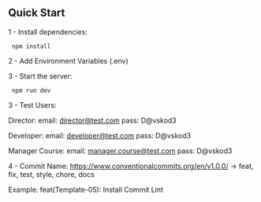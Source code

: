 ## Quick Start

1 - Install dependencies:

```console
 npm install
```

2 - Add Environment Variables (.env)

3 - Start the server:

```console
 npm run dev
```

3 - Test Users:

Director:
email: director@test.com
pass: D@vskod3

Developer:
email: developer@test.com
pass: D@vskod3

Manager Course:
email: manager.course@test.com
pass: D@vskod3

4 - Commit Name:
https://www.conventionalcommits.org/en/v1.0.0/
<type> -> feat, fix, test, style, chore, docs

Example: feat(Template-05): Install Commit Lint
